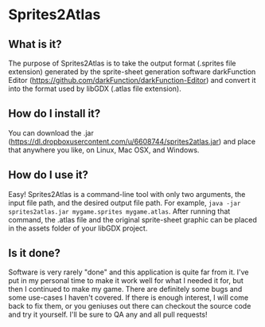 # Sprites2Atlas

## What is it?
The purpose of Sprites2Atlas is to take the output format (.sprites file extension) generated by the sprite-sheet generation software darkFunction Editor (https://github.com/darkFunction/darkFunction-Editor) and convert it into the format used by libGDX (.atlas file extension).

## How do I install it?
You can download the .jar (https://dl.dropboxusercontent.com/u/6608744/sprites2atlas.jar) and place that anywhere you like, on Linux, Mac OSX, and Windows.

## How do I use it?
Easy! Sprites2Atlas is a command-line tool with only two arguments, the input file path, and the desired output file path.  For example, `java -jar sprites2atlas.jar mygame.sprites mygame.atlas`.  After running that command, the .atlas file and the original sprite-sheet graphic can be placed in the assets folder of your libGDX project.

## Is it done?
Software is very rarely "done" and this application is quite far from it.  I've put in my personal time to make it work well for what I needed it for, but then I continued to make my game.  There are definitely some bugs and some use-cases I haven't covered.  If there is enough interest, I will come back to fix them, or you geniuses out there can checkout the source code and try it yourself. I'll be sure to QA any and all pull requests!
